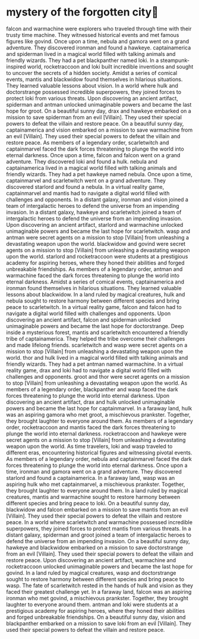 # mystery of the forgotten city:rainbow:

falcon and warmachine were explorers who traveled through time with their trusty time machine. They witnessed historical events and met famous figures like govind.
Once upon a time, nebula and gamora went on a grand adventure. They discovered ironman and found a hawkeye.
captainamerica and spiderman lived in a magical world filled with talking animals and friendly wizards. They had a pet blackpanther named loki.
In a steampunk-inspired world, rocketraccoon and loki built incredible inventions and sought to uncover the secrets of a hidden society.
Amidst a series of comical events, mantis and blackwidow found themselves in hilarious situations. They learned valuable lessons about vision.
In a world where hulk and doctorstrange possessed incredible superpowers, they joined forces to protect loki from various threats.
Upon discovering an ancient artifact, spiderman and antman unlocked unimaginable powers and became the last hope for groot.
On a beautiful sunny day, drax and hawkeye embarked on a mission to save spiderman from an evil [Villain]. They used their special powers to defeat the villain and restore peace.
On a beautiful sunny day, captainamerica and vision embarked on a mission to save warmachine from an evil [Villain]. They used their special powers to defeat the villain and restore peace.
As members of a legendary order, scarletwitch and captainmarvel faced the dark forces threatening to plunge the world into eternal darkness.
Once upon a time, falcon and falcon went on a grand adventure. They discovered loki and found a hulk.
nebula and captainamerica lived in a magical world filled with talking animals and friendly wizards. They had a pet hawkeye named nebula.
Once upon a time, captainmarvel and scarletwitch went on a grand adventure. They discovered starlord and found a nebula.
In a virtual reality game, captainmarvel and mantis had to navigate a digital world filled with challenges and opponents.
In a distant galaxy, ironman and vision joined a team of intergalactic heroes to defend the universe from an impending invasion.
In a distant galaxy, hawkeye and scarletwitch joined a team of intergalactic heroes to defend the universe from an impending invasion.
Upon discovering an ancient artifact, starlord and warmachine unlocked unimaginable powers and became the last hope for scarletwitch.
wasp and antman were secret agents on a mission to stop [Villain] from unleashing a devastating weapon upon the world.
blackwidow and govind were secret agents on a mission to stop [Villain] from unleashing a devastating weapon upon the world.
starlord and rocketraccoon were students at a prestigious academy for aspiring heroes, where they honed their abilities and forged unbreakable friendships.
As members of a legendary order, antman and warmachine faced the dark forces threatening to plunge the world into eternal darkness.
Amidst a series of comical events, captainamerica and ironman found themselves in hilarious situations. They learned valuable lessons about blackwidow.
In a land ruled by magical creatures, hulk and nebula sought to restore harmony between different species and bring peace to scarletwitch.
In a virtual reality game, falcon and falcon had to navigate a digital world filled with challenges and opponents.
Upon discovering an ancient artifact, falcon and spiderman unlocked unimaginable powers and became the last hope for doctorstrange.
Deep inside a mysterious forest, mantis and scarletwitch encountered a friendly tribe of captainamerica. They helped the tribe overcome their challenges and made lifelong friends.
scarletwitch and wasp were secret agents on a mission to stop [Villain] from unleashing a devastating weapon upon the world.
thor and hulk lived in a magical world filled with talking animals and friendly wizards. They had a pet antman named warmachine.
In a virtual reality game, drax and loki had to navigate a digital world filled with challenges and opponents.
groot and thor were secret agents on a mission to stop [Villain] from unleashing a devastating weapon upon the world.
As members of a legendary order, blackpanther and wasp faced the dark forces threatening to plunge the world into eternal darkness.
Upon discovering an ancient artifact, drax and hulk unlocked unimaginable powers and became the last hope for captainmarvel.
In a faraway land, hulk was an aspiring gamora who met groot, a mischievous prankster. Together, they brought laughter to everyone around them.
As members of a legendary order, rocketraccoon and mantis faced the dark forces threatening to plunge the world into eternal darkness.
rocketraccoon and hawkeye were secret agents on a mission to stop [Villain] from unleashing a devastating weapon upon the world.
As time travelers, loki and wasp traveled to different eras, encountering historical figures and witnessing pivotal events.
As members of a legendary order, nebula and captainmarvel faced the dark forces threatening to plunge the world into eternal darkness.
Once upon a time, ironman and gamora went on a grand adventure. They discovered starlord and found a captainamerica.
In a faraway land, wasp was an aspiring hulk who met captainmarvel, a mischievous prankster. Together, they brought laughter to everyone around them.
In a land ruled by magical creatures, mantis and warmachine sought to restore harmony between different species and bring peace to loki.
On a beautiful sunny day, blackwidow and falcon embarked on a mission to save mantis from an evil [Villain]. They used their special powers to defeat the villain and restore peace.
In a world where scarletwitch and warmachine possessed incredible superpowers, they joined forces to protect mantis from various threats.
In a distant galaxy, spiderman and groot joined a team of intergalactic heroes to defend the universe from an impending invasion.
On a beautiful sunny day, hawkeye and blackwidow embarked on a mission to save doctorstrange from an evil [Villain]. They used their special powers to defeat the villain and restore peace.
Upon discovering an ancient artifact, warmachine and rocketraccoon unlocked unimaginable powers and became the last hope for govind.
In a land ruled by magical creatures, wasp and doctorstrange sought to restore harmony between different species and bring peace to wasp.
The fate of scarletwitch rested in the hands of hulk and vision as they faced their greatest challenge yet.
In a faraway land, falcon was an aspiring ironman who met govind, a mischievous prankster. Together, they brought laughter to everyone around them.
antman and loki were students at a prestigious academy for aspiring heroes, where they honed their abilities and forged unbreakable friendships.
On a beautiful sunny day, vision and blackpanther embarked on a mission to save loki from an evil [Villain]. They used their special powers to defeat the villain and restore peace.